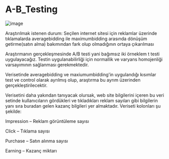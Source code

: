 # A-B_Testing

![image](https://user-images.githubusercontent.com/84872652/148305162-d4f939f7-b347-4e68-9e34-ea2cd743a2d9.png)

Araştırılmak istenen durum: Seçilen internet sitesi için reklamlar üzerinde tıklamalarda
averagebidding ile  maximumbidding arasında dönüşüm getirme(satın alma) bakımından fark olup olmadığının ortaya çıkarılması

Araştırmanın gerçekleşmesinde A/B testi yani bağımsız iki örneklem t testi uygulayacağız.
Testin uygulanabilirliği için normallik ve varyans homojenliği varsayımının sağlanması gerekmektedir. 

Verisetinde averagebidding ve maxiumumbidding'in uygulandığı kısımlar test ve control olarak ayrılmış olup,
araştırma bu ayrım üzerinden gerçekleştirilecektir.

Verisetini daha yakından tanıyacak olursak, web site bilgilerini içeren bu veri setinde kullanıcıların 
gördükleri ve tıkladıkları reklam sayıları gibi bilgilerin yanı sıra buradan gelen 
kazanç bilgileri yer almaktadır. Veriseti kolonları şu şekilde:

Impression – Reklam görüntüleme sayısı

Click – Tıklama sayısı

Purchase – Satın alınma sayısı

Earning – Kazanç miktarı
